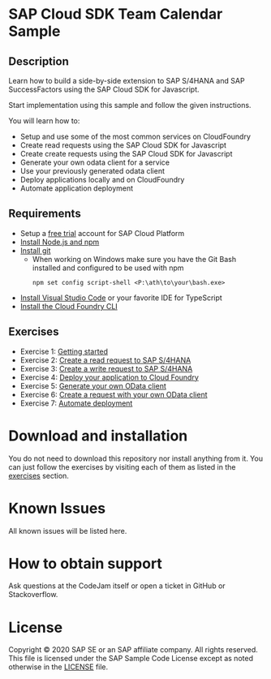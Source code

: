 # SAP Cloud SDK Team Calendar Sample
## Description
Learn how to build a side-by-side extension to SAP S/4HANA and SAP SuccessFactors using the SAP Cloud SDK for Javascript.

Start implementation using this sample and follow the given instructions.

You will learn how to:
  * Setup and use some of the most common services on CloudFoundry
  * Create read requests using the SAP Cloud SDK for Javascript
  * Create create requests using the SAP Cloud SDK for Javascript
  * Generate your own odata client for a service
  * Use your previously generated odata client
  * Deploy applications locally and on CloudFoundry
  * Automate application deployment

## Requirements

* Setup a [free trial](https://cloudplatform.sap.com/try.html) account for SAP Cloud Platform
* [Install Node.js and npm](https://docs.npmjs.com/downloading-and-installing-node-js-and-npm)
* [Install git](https://git-scm.com/book/en/v2/Getting-Started-Installing-Git)
  * When working on Windows make sure you have the Git Bash installed and configured to be used with npm
    ```
    npm set config script-shell <P:\ath\to\your\bash.exe>
    ```
* [Install Visual Studio Code](https://code.visualstudio.com/download) or your favorite IDE for TypeScript
* [Install the Cloud Foundry CLI](https://docs.cloudfoundry.org/cf-cli/install-go-cli.html)

## Exercises

* Exercise 1: [Getting started](exercises/01-getting-started.md)
* Exercise 2: [Create a read request to SAP S/4HANA](exercises/02-s4-read-request.md)
* Exercise 3: [Create a write request to SAP S/4HANA](exercises/03-s4-write-request.md)
* Exercise 4: [Deploy your application to Cloud Foundry](exercises/04-deploy-to-cf.md)
* Exercise 5: [Generate your own OData client](exercises/05-generate-odata-client.md)
* Exercise 6: [Create a request with your own OData client](exercises/06-use-odata-client.md)
* Exercise 7: [Automate deployment](exercises/07-automate-deployment.md)

# Download and installation
You do not need to download this repository nor install anything from it. You can just follow the exercises by visiting each of them as listed in the [exercises](#exercises) section.

# Known Issues
All known issues will be listed here.

# How to obtain support
Ask questions at the CodeJam itself or open a ticket in GitHub or Stackoverflow.

# License
Copyright © 2020 SAP SE or an SAP affiliate company. All rights reserved. This file is licensed under the SAP Sample Code License except as noted otherwise in the [LICENSE](LICENSE) file.
